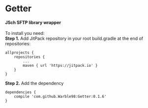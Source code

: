 # Getter
#### JSch SFTP library wrapper
To install you need:</br>
**Step 1.** Add JitPack repository in your root build.gradle at the end of repositories:
```
allprojects {
    repositories {
        ...
        maven { url 'https://jitpack.io' }
    }
}
```
**Step 2.** Add the dependency
```
dependencies {
    compile 'com.github.Warble98:Getter:0.1.6'
}
```
